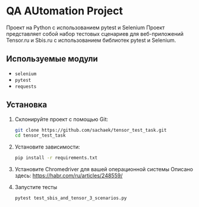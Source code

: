 # QA AUtomation Project

Проект на Python с использованием pytest и Selenium
Проект представляет собой набор тестовых сценариев для веб-приложений Tensor.ru и Sbis.ru с использованием библиотек pytest и Selenium.

## Используемые модули

- `selenium`
- `pytest`
- `requests`

## Установка

1. Склонируйте проект с помощью Git:

   ```bash
   git clone https://github.com/sachaek/tensor_test_task.git
   cd tensor_test_task
2. Установите зависимости:
   ```bash
   pip install -r requirements.txt
3. Установите Chromedriver для вашей операционной системы 
   Описано здесь: https://habr.com/ru/articles/248559/
4. Запустите тесты
   ```bash
   pytest test_sbis_and_tensor_3_scenarios.py
